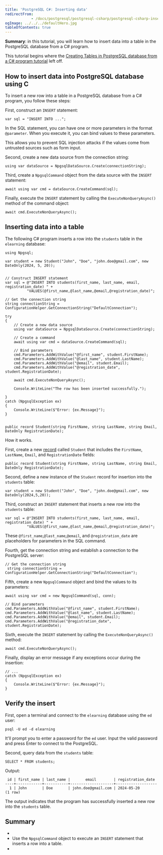 ```yaml
---
title: 'PostgreSQL C#: Inserting data'
redirectFrom: 
            - /docs/postgresql/postgresql-csharp/postgresql-csharp-insert/
ogImage: ../../../defaultHero.jpg
tableOfContents: true
---
```



**Summary**: in this tutorial, you will learn how to insert data into a table in the PostgreSQL database from a C# program.





This tutorial begins where the [Creating Tables in PostgreSQL database from a C# program tutorial](https://www.postgresqltutorial.com/postgresql-csharp/postgresql-csharp-create-table/) left off.





## How to insert data into PostgreSQL database using C





To insert a new row into a table in a PostgreSQL database from a C# program, you follow these steps:





First, construct an `INSERT` statement:





```
var sql = "INSERT INTO ...";
```





In the SQL statement, you can have one or more parameters in the format `@parameter`. When you execute it, you can bind values to these parameters.





This allows you to prevent SQL injection attacks if the values come from untrusted sources such as form input.





Second, create a new data source from the connection string:





```
using var dataSource = NpgsqlDataSource.Create(connectionString);
```





Third, create a `NpgsqlCommand` object from the data source with the `INSERT` statement:





```
await using var cmd = dataSource.CreateCommand(sql);
```





Finally, execute the `INSERT` statement by calling the `ExecuteNonQueryAsync()` method of the command object:





```
await cmd.ExecuteNonQueryAsync();
```





## Inserting data into a table





The following C# program inserts a row into the `students` table in the `elearning` database:





```
using Npgsql;

var student = new Student("John", "Doe", "john.doe@gmail.com", new DateOnly(2024, 5, 20));


// Construct INSERT statement
var sql = @"INSERT INTO students(first_name, last_name, email, registration_date) " +
          "VALUES(@first_name,@last_name,@email,@registration_date)";

// Get the connection string
string connectionString = ConfigurationHelper.GetConnectionString("DefaultConnection");

try
{
    // Create a new data source
    using var dataSource = NpgsqlDataSource.Create(connectionString);

    // Create a command
    await using var cmd = dataSource.CreateCommand(sql);

    // Bind parameters
    cmd.Parameters.AddWithValue("@first_name", student.FirstName);
    cmd.Parameters.AddWithValue("@last_name", student.LastName);
    cmd.Parameters.AddWithValue("@email", student.Email);
    cmd.Parameters.AddWithValue("@registration_date", student.RegistrationDate);

    await cmd.ExecuteNonQueryAsync();

    Console.WriteLine("The row has been inserted successfully.");

}
catch (NpgsqlException ex)
{
    Console.WriteLine($"Error: {ex.Message}");
}


public record Student(string FirstName, string LastName, string Email, DateOnly RegistrationDate);
```





How it works.





First, create a new [record](https://www.csharptutorial.net/csharp-tutorial/csharp-record/) called `Student` that includes the `FirstName`, `LastName`, `Email`, and `RegistrationDate` fields:





```
public record Student(string FirstName, string LastName, string Email, DateOnly RegistrationDate);
```





Second, define a new instance of the `Student` record for insertion into the `students` table:





```
var student = new Student("John", "Doe", "john.doe@gmail.com", new DateOnly(2024,5,20));
```





Third, construct an `INSERT` statement that inserts a new row into the `students` table:





```
var sql = @"INSERT INTO students(first_name, last_name, email, registration_date) " +
          "VALUES(@first_name,@last_name,@email,@registration_date)";
```





These `@first_name`,`@last_name`,`@email`, and `@registration_date` are placeholders for parameters in the SQL command.





Fourth, get the connection string and establish a connection to the PostgreSQL server:





```
// Get the connection string
 string connectionString = ConfigurationHelper.GetConnectionString("DefaultConnection");
```





Fifth, create a new `NpgsqlCommand` object and bind the values to its parameters:





```
await using var cmd = new NpgsqlCommand(sql, conn);

// Bind parameters
cmd.Parameters.AddWithValue("@first_name", student.FirstName);
cmd.Parameters.AddWithValue("@last_name", student.LastName);
cmd.Parameters.AddWithValue("@email", student.Email);
cmd.Parameters.AddWithValue("@registration_date", student.RegistrationDate);
```





Sixth, execute the `INSERT` statement by calling the `ExecuteNonQueryAsync()` method:





```
await cmd.ExecuteNonQueryAsync();
```





Finally, display an error message if any exceptions occur during the insertion:





```
// ...
catch (NpgsqlException ex)
{
    Console.WriteLine($"Error: {ex.Message}");
}
```





## Verify the insert





First, open a terminal and connect to the `elearning` database using the `ed` user:





```
psql -U ed -d elearning
```





It'll prompt you to enter a password for the `ed` user. Input the valid password and press Enter to connect to the PostgreSQL.





Second, query data from the `students` table:





```
SELECT * FROM students;
```





Output:





```
 id | first_name | last_name |       email        | registration_date
----+------------+-----------+--------------------+-------------------
  1 | John       | Doe       | john.doe@gmail.com | 2024-05-20
(1 row)
```





The output indicates that the program has successfully inserted a new row into the `students` table.





## Summary





- 
- Use the `NpgsqlCommand` object to execute an `INSERT` statement that inserts a row into a table.
- 



